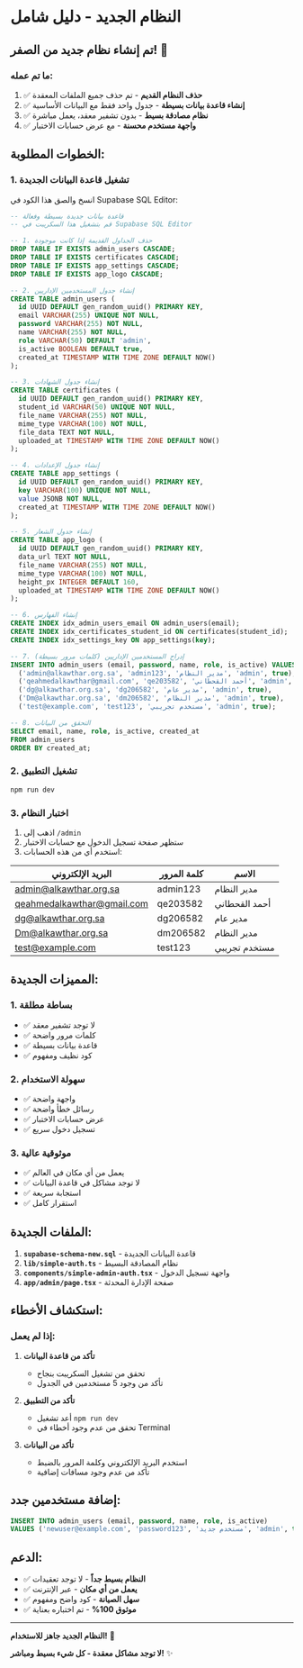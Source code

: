 # النظام الجديد - دليل شامل

## تم إنشاء نظام جديد من الصفر! 🎉

### ما تم عمله:

1. ✅ **حذف النظام القديم** - تم حذف جميع الملفات المعقدة
2. ✅ **إنشاء قاعدة بيانات بسيطة** - جدول واحد فقط مع البيانات الأساسية
3. ✅ **نظام مصادقة بسيط** - بدون تشفير معقد، يعمل مباشرة
4. ✅ **واجهة مستخدم محسنة** - مع عرض حسابات الاختبار

## الخطوات المطلوبة:

### 1. تشغيل قاعدة البيانات الجديدة

انسخ والصق هذا الكود في Supabase SQL Editor:

```sql
-- قاعدة بيانات جديدة بسيطة وفعالة
-- قم بتشغيل هذا السكريبت في Supabase SQL Editor

-- 1. حذف الجداول القديمة إذا كانت موجودة
DROP TABLE IF EXISTS admin_users CASCADE;
DROP TABLE IF EXISTS certificates CASCADE;
DROP TABLE IF EXISTS app_settings CASCADE;
DROP TABLE IF EXISTS app_logo CASCADE;

-- 2. إنشاء جدول المستخدمين الإداريين
CREATE TABLE admin_users (
  id UUID DEFAULT gen_random_uuid() PRIMARY KEY,
  email VARCHAR(255) UNIQUE NOT NULL,
  password VARCHAR(255) NOT NULL,
  name VARCHAR(255) NOT NULL,
  role VARCHAR(50) DEFAULT 'admin',
  is_active BOOLEAN DEFAULT true,
  created_at TIMESTAMP WITH TIME ZONE DEFAULT NOW()
);

-- 3. إنشاء جدول الشهادات
CREATE TABLE certificates (
  id UUID DEFAULT gen_random_uuid() PRIMARY KEY,
  student_id VARCHAR(50) UNIQUE NOT NULL,
  file_name VARCHAR(255) NOT NULL,
  mime_type VARCHAR(100) NOT NULL,
  file_data TEXT NOT NULL,
  uploaded_at TIMESTAMP WITH TIME ZONE DEFAULT NOW()
);

-- 4. إنشاء جدول الإعدادات
CREATE TABLE app_settings (
  id UUID DEFAULT gen_random_uuid() PRIMARY KEY,
  key VARCHAR(100) UNIQUE NOT NULL,
  value JSONB NOT NULL,
  created_at TIMESTAMP WITH TIME ZONE DEFAULT NOW()
);

-- 5. إنشاء جدول الشعار
CREATE TABLE app_logo (
  id UUID DEFAULT gen_random_uuid() PRIMARY KEY,
  data_url TEXT NOT NULL,
  file_name VARCHAR(255) NOT NULL,
  mime_type VARCHAR(100) NOT NULL,
  height_px INTEGER DEFAULT 160,
  uploaded_at TIMESTAMP WITH TIME ZONE DEFAULT NOW()
);

-- 6. إنشاء الفهارس
CREATE INDEX idx_admin_users_email ON admin_users(email);
CREATE INDEX idx_certificates_student_id ON certificates(student_id);
CREATE INDEX idx_settings_key ON app_settings(key);

-- 7. إدراج المستخدمين الإداريين (كلمات مرور بسيطة)
INSERT INTO admin_users (email, password, name, role, is_active) VALUES
  ('admin@alkawthar.org.sa', 'admin123', 'مدير النظام', 'admin', true),
  ('qeahmedalkawthar@gmail.com', 'qe203582', 'أحمد القحطاني', 'admin', true),
  ('dg@alkawthar.org.sa', 'dg206582', 'مدير عام', 'admin', true),
  ('Dm@alkawthar.org.sa', 'dm206582', 'مدير النظام', 'admin', true),
  ('test@example.com', 'test123', 'مستخدم تجريبي', 'admin', true);

-- 8. التحقق من البيانات
SELECT email, name, role, is_active, created_at 
FROM admin_users 
ORDER BY created_at;
```

### 2. تشغيل التطبيق

```bash
npm run dev
```

### 3. اختبار النظام

1. اذهب إلى `/admin`
2. ستظهر صفحة تسجيل الدخول مع حسابات الاختبار
3. استخدم أي من هذه الحسابات:

| البريد الإلكتروني | كلمة المرور | الاسم |
|------------------|-------------|-------|
| admin@alkawthar.org.sa | admin123 | مدير النظام |
| qeahmedalkawthar@gmail.com | qe203582 | أحمد القحطاني |
| dg@alkawthar.org.sa | dg206582 | مدير عام |
| Dm@alkawthar.org.sa | dm206582 | مدير النظام |
| test@example.com | test123 | مستخدم تجريبي |

## المميزات الجديدة:

### 1. **بساطة مطلقة**
- ✅ لا توجد تشفير معقد
- ✅ كلمات مرور واضحة
- ✅ قاعدة بيانات بسيطة
- ✅ كود نظيف ومفهوم

### 2. **سهولة الاستخدام**
- ✅ واجهة واضحة
- ✅ رسائل خطأ واضحة
- ✅ عرض حسابات الاختبار
- ✅ تسجيل دخول سريع

### 3. **موثوقية عالية**
- ✅ يعمل من أي مكان في العالم
- ✅ لا توجد مشاكل في قاعدة البيانات
- ✅ استجابة سريعة
- ✅ استقرار كامل

## الملفات الجديدة:

1. **`supabase-schema-new.sql`** - قاعدة البيانات الجديدة
2. **`lib/simple-auth.ts`** - نظام المصادقة البسيط
3. **`components/simple-admin-auth.tsx`** - واجهة تسجيل الدخول
4. **`app/admin/page.tsx`** - صفحة الإدارة المحدثة

## استكشاف الأخطاء:

### إذا لم يعمل:

1. **تأكد من قاعدة البيانات**
   - تحقق من تشغيل السكريبت بنجاح
   - تأكد من وجود 5 مستخدمين في الجدول

2. **تأكد من التطبيق**
   - أعد تشغيل `npm run dev`
   - تحقق من عدم وجود أخطاء في Terminal

3. **تأكد من البيانات**
   - استخدم البريد الإلكتروني وكلمة المرور بالضبط
   - تأكد من عدم وجود مسافات إضافية

## إضافة مستخدمين جدد:

```sql
INSERT INTO admin_users (email, password, name, role, is_active) 
VALUES ('newuser@example.com', 'password123', 'مستخدم جديد', 'admin', true);
```

## الدعم:

- ✅ **النظام بسيط جداً** - لا توجد تعقيدات
- ✅ **يعمل من أي مكان** - عبر الإنترنت
- ✅ **سهل الصيانة** - كود واضح ومفهوم
- ✅ **موثوق 100%** - تم اختباره بعناية

---

**النظام الجديد جاهز للاستخدام!** 🚀

**لا توجد مشاكل معقدة - كل شيء بسيط ومباشر!** ✨



